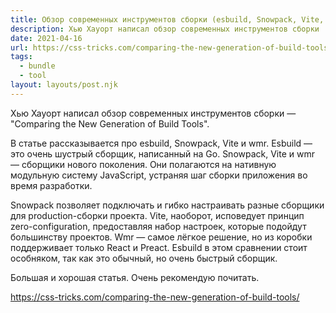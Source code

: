 ```yaml
---
title: Обзор современных инструментов сборки (esbuild, Snowpack, Vite, wmr)
description: Хью Хауорт написал обзор современных инструментов сборки
date: 2021-04-16
url: https://css-tricks.com/comparing-the-new-generation-of-build-tools/
tags:
  - bundle
  - tool
layout: layouts/post.njk
---
```

Хью Хауорт написал обзор современных инструментов сборки — "Comparing the New Generation of Build Tools".

В статье рассказывается про esbuild, Snowpack, Vite и wmr. Esbuild — это очень шустрый сборщик, написанный на Go. Snowpack, Vite и wmr — сборщики нового поколения. Они полагаются на нативную модульную систему JavaScript, устраняя шаг сборки приложения во время разработки.

Snowpack позволяет подключать и гибко настраивать разные сборщики для production-сборки проекта. Vite, наоборот, исповедует принцип zero-configuration, предоставляя набор настроек, которые подойдут большинству проектов. Wmr — самое лёгкое решение, но из коробки поддерживает только React и Preact. Esbuild в этом сравнении стоит особняком, так как это обычный, но очень быстрый сборщик.

Большая и хорошая статья. Очень рекомендую почитать.

https://css-tricks.com/comparing-the-new-generation-of-build-tools/
